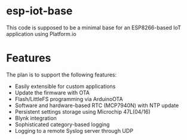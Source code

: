 # esp-iot-base
This code is supposed to be a minimal base for an ESP8266-based IoT application using Platform.io

# Features

The plan is to support the following features:

* Easily extensible for custom applications
* Update the firmware with OTA
* Flash/LittleFS programming via ArduinoOTA
* Software and hardware-based RTC (MCP7940N) with NTP update
* Persistent settings storage using Microchip 47L(04/16)
* Blynk integration
* Sophisticated category-based logging
* Logging to a remote Syslog server through UDP

